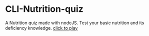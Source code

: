 # CLI-Nutrition-quiz
 A Nutrition quiz made with nodeJS. Test your basic nutrition and its deficiency knowledge.
[click to play](https://repl.it/@tarun0710/ex15-final-score?embed=1&output=1#index.js)